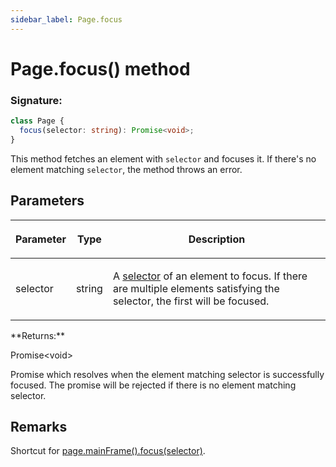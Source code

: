 ```yaml
---
sidebar_label: Page.focus
---
```


# Page.focus() method

### Signature:

```typescript
class Page {
  focus(selector: string): Promise<void>;
}
```

This method fetches an element with `selector` and focuses it. If there's no element matching `selector`, the method throws an error.

## Parameters

<table><thead><tr><th>

Parameter

</th><th>

Type

</th><th>

Description

</th></tr></thead>
<tbody><tr><td>

selector

</td><td>

string

</td><td>

A [selector](https://developer.mozilla.org/en-US/docs/Web/CSS/CSS_Selectors) of an element to focus. If there are multiple elements satisfying the selector, the first will be focused.

</td></tr>
</tbody></table>
**Returns:**

Promise&lt;void&gt;

Promise which resolves when the element matching selector is successfully focused. The promise will be rejected if there is no element matching selector.

## Remarks

Shortcut for [page.mainFrame().focus(selector)](./puppeteer.frame.focus.md).

